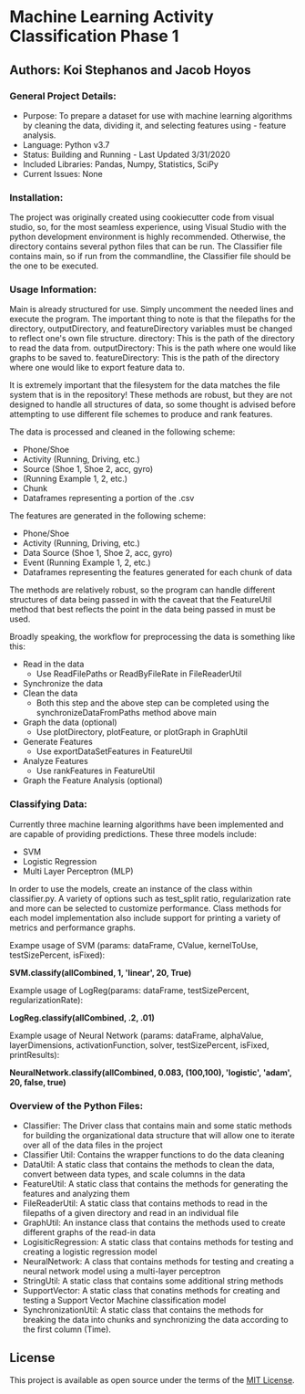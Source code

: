 # Machine Learning Activity Classification Phase 1

## Authors: Koi Stephanos and Jacob Hoyos

### General Project Details:

- Purpose: To prepare a dataset for use with machine learning algorithms by cleaning the data, dividing it, and selecting features using - feature analysis.
- Language: Python v3.7
- Status: Building and Running - Last Updated 3/31/2020
- Included Libraries: Pandas, Numpy, Statistics, SciPy
- Current Issues: None

### Installation:

The project was originally created using cookiecutter code from visual studio, so, for the most seamless experience, using Visual Studio with the python development environment is highly recommended. Otherwise, the directory contains several python files that can be run. The Classifier file contains main, so if run from the commandline, the Classifier file should be the one to be executed. 

### Usage Information:

Main is already structured for use. Simply uncomment the needed lines and execute the program. The important thing to note is that the filepaths for the directory, outputDirectory, and featureDirectory variables must be changed to reflect one's own file structure. 
directory: This is the path of the directory to read the data from.
outputDirectory: This is the path where one would like graphs to be saved to.
featureDirectory: This is the path of the directory where one would like to export feature data to.

It is extremely important that the filesystem for the data matches the file system that is in the repository! These methods are robust, but they are not designed to handle all structures of data, so some thought is advised before attempting to use different file schemes to produce and rank features.

The data is processed and cleaned in the following scheme:
  - Phone/Shoe
  - Activity (Running, Driving, etc.)
  - Source (Shoe 1, Shoe 2, acc, gyro)
  - (Running Example 1, 2, etc.)
  - Chunk
  - Dataframes representing a portion of the .csv
        
The features are generated in the following scheme:
  - Phone/Shoe
  - Activity (Running, Driving, etc.)
  - Data Source (Shoe 1, Shoe 2, acc, gyro)
  - Event (Running Example 1, 2, etc.)
  - Dataframes representing the features generated for each chunk of data
        
The methods are relatively robust, so the program can handle different structures of data being passed in with the caveat that the FeatureUtil method that best reflects the point in the data being passed in must be used. 

Broadly speaking, the workflow for preprocessing the data is something like this:
  - Read in the data
    - Use ReadFilePaths or ReadByFileRate in FileReaderUtil
  - Synchronize the data
  - Clean the data 
    - Both this step and the above step can be completed using the synchronizeDataFromPaths method above main
  - Graph the data (optional)
    - Use plotDirectory, plotFeature, or plotGraph in GraphUtil
  - Generate Features
    - Use exportDataSetFeatures in FeatureUtil
  - Analyze Features
    - Use rankFeatures in FeatureUtil
  - Graph the Feature Analysis (optional)
  
### Classifying Data:

Currently three machine learning algorithms have been implemented and are capable of providing predictions. These three models include:
- SVM
- Logistic Regression
- Multi Layer Perceptron (MLP)

In order to use the models, create an instance of the class within classifier.py. A variety of options such as test_split ratio, regularization rate and more can be selected to customize performance. Class methods for each model implementation also include support for printing a variety of metrics and performance graphs.

Exampe usage of SVM (params: dataFrame, CValue, kernelToUse, testSizePercent, isFixed):

**SVM.classify(allCombined, 1, 'linear', 20, True)**

Example usage of LogReg(params: dataFrame, testSizePercent, regularizationRate):

**LogReg.classify(allCombined, .2, .01)**

Example usage of Neural Network (params: dataFrame, alphaValue, layerDimensions, activationFunction, solver, testSizePercent, isFixed, printResults):

**NeuralNetwork.classify(allCombined, 0.083, (100,100), 'logistic', 'adam', 20, false, true)**

### Overview of the Python Files:

- Classifier: The Driver class that contains main and some static methods for building the organizational data structure that will allow one to iterate over all of the data files in the project
- Classifier Util: Contains the wrapper functions to do the data cleaning 
- DataUtil: A static class that contains the methods to clean the data, convert between data types, and scale columns in the data
- FeatureUtil: A static class that contains the methods for generating the features and analyzing them
- FileReaderUtil: A static class that contains methods to read in the filepaths of a given directory and read in an individual file
- GraphUtil: An instance class that contains the methods used to create different graphs of the read-in data
- LogisiticRegression: A static class that contains methods for testing and creating a logistic regression model
- NeuralNetwork: A class that contains methods for testing and creating a neural network model using a multi-layer perceptron
- StringUtil: A static class that contains some additional string methods 
- SupportVector: A static class that conatins methods for creating and testing a Support Vector Machine classification model
- SynchronizationUtil: A static class that contains the methods for breaking the data into chunks and synchronizing the data according to the first column (Time).

## License

This project is available as open source under the terms of the [MIT License](http://opensource.org/licenses/MIT).

